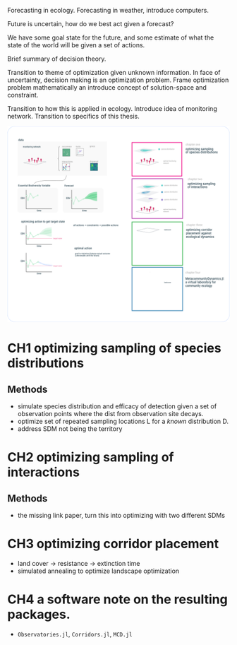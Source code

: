 

Forecasting in ecology.
Forecasting in weather, introduce computers.

Future is uncertain, how do we best act given a forecast?

We have some goal state for the future, and some estimate of what
the state of the world will be given a set of actions.

Brief summary of decision theory.

Transition to theme of optimization given unknown information.
In face of uncertainty, decision making is an optimization problem.
Frame optimization problem mathematically an introduce concept of
solution-space and constraint.

Transition to how this is applied in ecology.
Introduce idea of monitoring network.
Transition to specifics of this thesis.

![thesis concept](./figures/thesisconcept.png)

# CH1 optimizing sampling of species distributions

## Methods
- simulate species distribution and efficacy of detection given a set of
observation points where the dist from observation site decays.
- optimize set of repeated sampling locations L for a _known_ distribution D.
- address SDM not being the territory

# CH2 optimizing sampling of interactions
## Methods
- the missing link paper,  turn this into optimizing with two different SDMs

# CH3 optimizing corridor placement
- land cover -> resistance -> extinction time
- simulated annealing to optimize landscape optimization

# CH4 a software note on the resulting packages.
- `Observatories.jl`, `Corridors.jl`, `MCD.jl`
